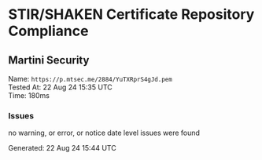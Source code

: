 # STIR/SHAKEN Certificate Repository Compliance

## Martini Security

Name: `https://p.mtsec.me/2884/YuTXRprS4gJd.pem`\
Tested At: 22 Aug 24 15:35 UTC\
Time: 180ms

### Issues

no warning, or error, or notice date level issues were found

Generated: 22 Aug 24 15:44 UTC
